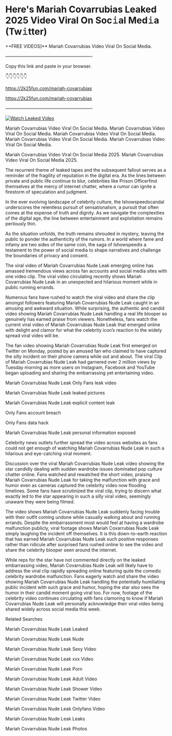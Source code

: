 # Here's Mariah Covarrubias Leaked 2025 Video Viral On Soc𝚒al Med𝚒a (Tw𝚒tter)

++FREE VIDEOS]** Mariah Covarrubias Video Viral On Social Media.

———————————————————-

Copy this link and paste in your browser.

👇👇👇👇👇👇

https://2k25fun.com/mariah-covarrubias

https://2k25fun.com/mariah-covarrubias

———————————————————-

[![Watch Leaked Video](https://miro.medium.com/v2/resize:fit:828/format:webp/1*cilzJN44JGOrTw9NJCrNHA.gif "Watch Leaked Video")](https://2k25fun.com/mariah-covarrubias)

Mariah Covarrubias Video Viral On Social Media. Mariah Covarrubias Video Viral On Social Media. Mariah Covarrubias Video Viral On Social Media. Mariah Covarrubias Video Viral On Social Media. Mariah Covarrubias Video Viral On Social Media.

Mariah Covarrubias Video Viral On Social Media 2025. Mariah Covarrubias Video Viral On Social Media 2025.

The recurrent theme of leaked tapes and the subsequent fallout serves as a reminder of the fragility of reputation in the digital era. As the lines between private and public life continue to blur, celebrities like Prison Officerfind themselves at the mercy of internet chatter, where a rumor can ignite a firestorm of speculation and judgment.

In the ever evolving landscape of celebrity culture, the Ishowspeedscandal underscores the relentless pursuit of sensationalism, a pursuit that often comes at the expense of truth and dignity. As we navigate the complexities of the digital age, the line between entertainment and exploitation remains perilously thin.

As the situation unfolds, the truth remains shrouded in mystery, leaving the public to ponder the authenticity of the rumors. In a world where fame and infamy are two sides of the same coin, the saga of Ishowspeedis a testament to the power of social media to shape narratives and challenge the boundaries of privacy and consent.

The viral video of Mariah Covarrubias Nude Leak emerging online has amassed tremendous views across fan accounts and social media sites with one video clip. The viral video circulating recently shows Mariah Covarrubias Nude Leak in an unexpected and hilarious moment while in public running errands.

Numerous fans have rushed to watch the viral video and share the clip amongst followers featuring Mariah Covarrubias Nude Leak caught in an amusing and awkward situation. While surprising, the authentic and candid video showing Mariah Covarrubias Nude Leak handling a real life blooper so genuinely has earned praise from viewers. Nonetheless, fans watch the current viral video of Mariah Covarrubias Nude Leak that emerged online with delight and clamor for what the celebrity icon’s reaction to the widely spread viral video will be.

The fan video showing Mariah Covarrubias Nude Leak first emerged on Twitter on Monday, posted by an amused fan who claimed to have captured the silly incident on their phone camera while out and about. The viral Clip of Mariah Covarrubias Nude Leak had garnered over 2 million views by Tuesday morning as more users on Instagram, Facebook and YouTube began uploading and sharing the embarrassing yet entertaining video.

Mariah Covarrubias Nude Leak Only Fans leak video

Mariah Covarrubias Nude Leak leaked pictures

Mariah Covarrubias Nude Leak explicit content leak

Only Fans account breach

Only Fans data hack

Mariah Covarrubias Nude Leak personal information exposed

Celebrity news outlets further spread the video across websites as fans could not get enough of watching Mariah Covarrubias Nude Leak in such a hilarious and eye-catching viral moment.

Discussion over the viral Mariah Covarrubias Nude Leak video showing the star candidly dealing with sudden wardrobe issues dominated pop culture chatter online. Fans watched and rewatched the short video, praising Mariah Covarrubias Nude Leak for taking the malfunction with grace and humor even as cameras captured the celebrity video now flooding timelines. Some fans have scrutinized the viral clip, trying to discern what exactly led to the star appearing in such a silly viral video, seemingly unaware they were being filmed.

The video shows Mariah Covarrubias Nude Leak suddenly facing trouble with their outfit coming undone while casually walking about and running errands. Despite the embarrassment most would feel at having a wardrobe malfunction publicly, viral footage shows Mariah Covarrubias Nude Leak simply laughing the incident off themselves. It is this down-to-earth reaction that has earned Mariah Covarrubias Nude Leak such positive responses rather than ridicule after surprised fans rushed online to see the video and share the celebrity blooper seen around the internet.

While reps for the star have not commented directly on the leaked embarrassing video, Mariah Covarrubias Nude Leak will likely have to address the viral clip rapidly spreading online featuring quite the comedic celebrity wardrobe malfunction. Fans eagerly watch and share the video showing Mariah Covarrubias Nude Leak handling the potentially humiliating public incident with such grace and humor, hoping the star also sees the humor in their candid moment going viral too. For now, footage of the celebrity video continues circulating with fans clamoring to know if Mariah Covarrubias Nude Leak will personally acknowledge their viral video being shared widely across social media this week.

Related Searches

Mariah Covarrubias Nude Leak Leaked

Mariah Covarrubias Nude Leak Nude

Mariah Covarrubias Nude Leak Sexy Video

Mariah Covarrubias Nude Leak xxx Video

Mariah Covarrubias Nude Leak Porn

Mariah Covarrubias Nude Leak Adult Video

Mariah Covarrubias Nude Leak Shower Video

Mariah Covarrubias Nude Leak Twitter Video

Mariah Covarrubias Nude Leak Onlyfans Video

Mariah Covarrubias Nude Leak Leaks

Mariah Covarrubias Nude Leak Photos